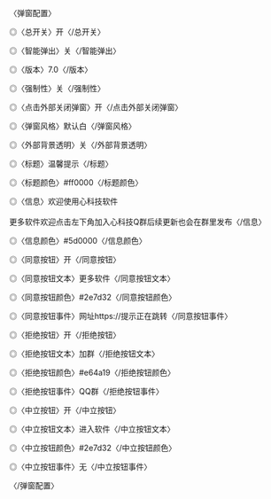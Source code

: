 〈弹窗配置〉

◎〈总开关〉开〈/总开关〉

◎〈智能弹出〉关〈/智能弹出〉

◎〈版本〉7.0〈/版本〉

◎〈强制性〉关〈/强制性〉

◎〈点击外部关闭弹窗〉开〈/点击外部关闭弹窗〉

◎〈弹窗风格〉默认白〈/弹窗风格〉

◎〈外部背景透明〉关〈/外部背景透明〉

◎〈标题〉温馨提示〈/标题〉

◎〈标题颜色〉#ff0000〈/标题颜色〉

◎〈信息〉欢迎使用心科技软件</br><br>更多软件欢迎点击左下角加入心科技Q群后续更新也会在群里发布〈/信息〉

◎〈信息颜色〉#5d0000〈/信息颜色〉

◎〈同意按钮〉开〈/同意按钮〉

◎〈同意按钮文本〉更多软件〈/同意按钮文本〉

◎〈同意按钮颜色〉#2e7d32〈/同意按钮颜色〉

◎〈同意按钮事件〉网址https://提示正在跳转〈/同意按钮事件〉

◎〈拒绝按钮〉开〈/拒绝按钮〉

◎〈拒绝按钮文本〉加群〈/拒绝按钮文本〉

◎〈拒绝按钮颜色〉#e64a19〈/拒绝按钮颜色〉

◎〈拒绝按钮事件〉QQ群〈/拒绝按钮事件〉

◎〈中立按钮〉开〈/中立按钮〉

◎〈中立按钮文本〉进入软件〈/中立按钮文本〉

◎〈中立按钮颜色〉#2e7d32〈/中立按钮颜色〉

◎〈中立按钮事件〉无〈/中立按钮事件〉

〈/弹窗配置〉
